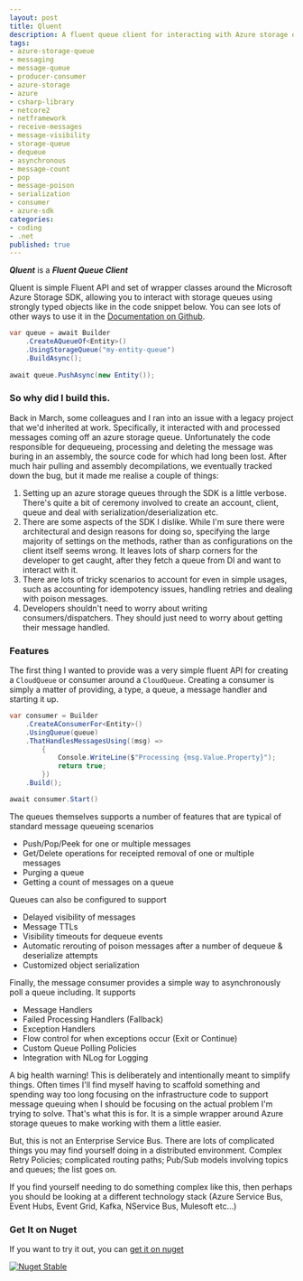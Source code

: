 ```yaml
---
layout: post
title: Qluent
description: A fluent queue client for interacting with Azure storage queues
tags: 
- azure-storage-queue
- messaging
- message-queue
- producer-consumer
- azure-storage
- azure
- csharp-library
- netcore2
- netframework
- receive-messages
- message-visibility
- storage-queue
- dequeue
- asynchronous
- message-count
- pop
- message-poison
- serialization
- consumer
- azure-sdk
categories: 
- coding
- .net
published: true
---
```


***Qluent*** is a ***Fluent Queue Client***

Qluent is simple Fluent API and set of wrapper classes around the Microsoft Azure Storage SDK, allowing you to interact with storage queues using strongly typed objects like in the code snippet below. You can see lots of other ways to use it in the [Documentation on Github][repo-url].

```csharp
var queue = await Builder
    .CreateAQueueOf<Entity>()
    .UsingStorageQueue("my-entity-queue")
    .BuildAsync();
    
await queue.PushAsync(new Entity());
```

### So why did I build this. 

Back in March, some colleagues and I ran into an issue with a legacy project that we'd inherited at work. Specifically, it interacted with and processed messages coming off an azure storage queue. Unfortunately the code responsible for dequeueing, processing and deleting the message was buring in an assembly, the source code for which had long been lost. After much hair pulling and assembly decompilations, we eventually tracked down the bug, but it made me realise a couple of things:

1. Setting up an azure storage queues through the SDK is a little verbose. There's quite a bit of ceremony involved to create an account, client, queue and deal with serialization/deserialization etc.
2. There are some aspects of the SDK I dislike. While I'm sure there were architectural and design reasons for doing so, specifying the large majority of settings on the methods, rather than as configurations on the client itself seems wrong. It leaves lots of sharp corners for the developer to get caught, after they fetch a queue from DI and want to interact with it.
3. There are lots of tricky scenarios to account for even in simple usages, such as accounting for idempotency issues, handling retries and dealing with poison messages.
4. Developers shouldn't need to worry about writing consumers/dispatchers. They should just need to worry about getting their message handled.

### Features

The first thing I wanted to provide was a very simple fluent API for creating a `CloudQueue` or consumer around a `CloudQueue`. Creating a consumer is simply a matter of providing, a type, a queue, a message handler and starting it up.

```csharp
var consumer = Builder
    .CreateAConsumerFor<Entity>()
    .UsingQueue(queue)
    .ThatHandlesMessagesUsing((msg) => 
        { 
            Console.WriteLine($"Processing {msg.Value.Property}"); 
            return true; 
        })
    .Build();

await consumer.Start()
```

The queues themselves supports a number of features that are typical of standard message queueing scenarios

 - Push/Pop/Peek for one or multiple messages
 - Get/Delete operations for receipted removal of one or multiple messages
 - Purging a queue
 - Getting a count of messages on a queue

Queues can also be configured to support

 - Delayed visibility of messages
 - Message TTLs
 - Visibility timeouts for dequeue events
 - Automatic rerouting of poison messages after a number of dequeue & deserialize attempts
 - Customized object serialization

Finally, the message consumer provides a simple way to asynchronously poll a queue including. It supports

 - Message Handlers
 - Failed Processing Handlers (Fallback)
 - Exception Handlers
 - Flow control for when exceptions occur (Exit or Continue)
 - Custom Queue Polling Policies
 - Integration with NLog for Logging
 
A big health warning! This is deliberately and intentionally meant to simplify things. Often times I'll find myself having to scaffold something and spending way too long focusing on the infrastructure code to support message queuing when I should be focusing on the actual problem I'm trying to solve. That's what this is for. It is a simple wrapper around Azure storage queues to make working with them a little easier.

But, this is not an Enterprise Service Bus. There are lots of complicated things you may find yourself doing in a  distributed environment. Complex Retry Policies; complicated routing paths; Pub/Sub models involving topics and queues; the list goes on.

If you find yourself needing to do something complex like this, then perhaps you should be looking at a different technology stack (Azure Service Bus, Event Hubs, Event Grid, Kafka, NService Bus, Mulesoft etc...)

### Get It on Nuget

If you want to try it out, you can [get it on nuget][nuget-stable-url]

[![Nuget Stable][nuget-stable-badge]][nuget-stable-url]

[repo-url]: https://github.com/eoincampbell/Qluent/blob/master/README.md#documentation
[ceremony]: https://github.com/eoincampbell/Qluent/blob/master/README.md#why-do-i-need-this
[nuget-stable-badge]: https://img.shields.io/badge/nuget--stable-1.0.0.35-blue.svg
[nuget-stable-url]: https://www.nuget.org/packages/Qluent/
